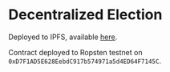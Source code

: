 # Decentralized Election

Deployed to IPFS, available [here](https://gateway.ipfs.io/ipfs/QmPFV9aiPYqjRxGZbJCG4dxVT3wW78HgeNsJVRtrw3n81x/).

Contract deployed to Ropsten testnet on `0xD7F1AD5E628EebdC917b574971a5d4ED64F7145C`.
